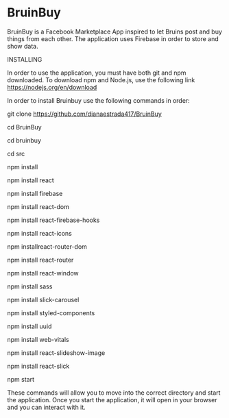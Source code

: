 # BruinBuy

BruinBuy is a Facebook Marketplace App inspired to let Bruins post and buy things from each other. The application uses Firebase in order to store and show data.

INSTALLING

In order to use the application, you must have both git and npm downloaded. To download npm and Node.js, use the following link https://nodejs.org/en/download 

In order to install Bruinbuy use the following commands in order:

git clone https://github.com/dianaestrada417/BruinBuy 

cd BruinBuy

cd bruinbuy

cd src

npm install

npm install react

npm install firebase

npm install react-dom

npm install react-firebase-hooks

npm install react-icons

npm installreact-router-dom

npm install react-router

npm install react-window

npm install sass

npm install slick-carousel

npm install styled-components

npm install uuid

npm install web-vitals

npm install react-slideshow-image

npm install react-slick

npm start

These commands will allow you to move into the correct directory and start the application. Once you start the application, it will open in your browser and you can interact with it.
